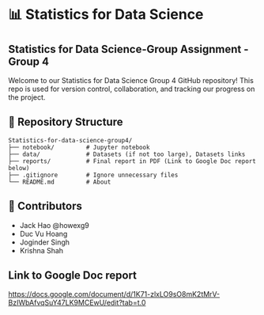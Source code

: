 # 📊 Statistics for Data Science

## Statistics for Data Science-Group Assignment - Group 4
Welcome to our Statistics for Data Science Group 4 GitHub repository! This repo is used for version control, collaboration, and tracking our progress on the project.

## 📁 Repository Structure

    Statistics-for-data-science-group4/
    ├── notebook/         # Jupyter notebook
    ├── data/             # Datasets (if not too large), Datasets links
    ├── reports/          # Final report in PDF (Link to Google Doc report below)
    ├── .gitignore        # Ignore unnecessary files
    └── README.md         # About

## 👥 Contributors
- Jack Hao      @howexg9
- Duc Vu Hoang      
- Joginder Singh         
- Krishna Shah                      

## Link to Google Doc report 
https://docs.google.com/document/d/1K71-zlxLO9sO8mK2tMrV-BzIWbAfvqSuY47LK9MCEwU/edit?tab=t.0
